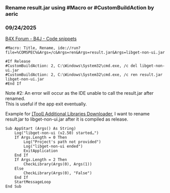 ### Rename result.jar using #Macro or #CustomBuildAction by aeric
### 09/24/2025
[B4X Forum - B4J - Code snippets](https://www.b4x.com/android/forum/threads/168616/)

```B4X
#Macro: Title, Rename, ide://run?file=%COMSPEC%&Args=/c&Args=ren&Args=result.jar&Args=libget-non-ui.jar
```

  
  

```B4X
#If Release  
#CustomBuildAction: 2, C:\Windows\System32\cmd.exe, /c del libget-non-ui.jar  
#CustomBuildAction: 2, C:\Windows\System32\cmd.exe, /c ren result.jar libget-non-ui.jar  
#End If
```

  
  
Note #2: An error will occur as the IDE unable to call the result.jar after renamed.  
This is useful if the app exit eventually.  
  
Example for [[Tool] Additional Libraries Downloader](https://www.b4x.com/android/forum/threads/tool-additional-libraries-downloader.166880/), I want to rename result.jar to libget-non-ui.jar after it is compiled as release.  

```B4X
Sub AppStart (Args() As String)  
    Log("libget-non-ui (v2.50) started…")  
    If Args.Length = 0 Then  
        Log("Project's path not provided")  
        Log("libget-non-ui ended")  
        ExitApplication  
    End If  
    If Args.Length = 2 Then  
        CheckLibrary(Args(0), Args(1))  
    Else  
        CheckLibrary(Args(0), "False")  
    End If  
    StartMessageLoop  
End Sub
```